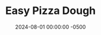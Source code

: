 ---
layout: post
title:  "Easy Pizza Dough"
date:   2024-08-01 00:00:00 -0500
categories:
- Recipes
- Bread
permalink: /recipes/easy-pizza-dough
image: /assets/Food/Bread/Easy Pizza/easy-pizza-cover.jpg
ing: easypizza-ing
facts: easypizza-facts
section1: Dough
start2: Unsweetened tomato sauce 
section2: Toppings
start3: 
section3: 
start4: 
section4: 
start5: 
section5: 
Prep: 10
Rest: 
Cook: 10
Source1: https://www.youtube.com/watch?v=KBR1r9Z1S6A
Source2: 
whisk: https://s.samsungfood.com/iucFH
tags: 
- pizza
- pizza dough
- whole wheat flour
- oat flour
- vital wheat gluten
- vwg
- plain nonfat greek yogurt
- yogurt
- greek yogurt
- plain yogurt
- garlic powder
- onion powder
- baking powder
- salt
- tomato sauce
- marinara sauce
- pesto
- bbq sauce
- cheese
- shredded cheese
- mozzarella cheese
- low moisture part skim mozzarella
Description: This pizza dough is a variation of the viral 2 ingredient dough, a combination of just yogurt and self rising flour (flour + baking powder + salt). Whole wheat flour is the best for its nutrition and taste, and the added spices add a lot to the flavor of the dough. Top if with a no sugar added sauce and a bit of cheese, and you have a healthy pizza with a decent bit of protein
Instructions: 
- In a medium bowl, whisk together the dry ingredients - whole wheat flour, vital wheat gluten (or sub more flour), baking powder, garlic powder, onion powder, and salt. Add in the yogurt, and combine with your hands until you have a smooth dough ball<br><br>

- For a gluten free version, you can replace the whole wheat flour and vital wheat gluten with oat flour (40 g). The dough will be a little drier and crumblier because of the lack of gluten, but it can still be shaped into a flatbread<br><br>

- Flatten into a round and thin pizza dough. Top with your sauce, cheese, and any other toppings you like (meat and vegetables are great additions)<br><br>

- You can either bake this in a 500F oven on a preheated pizza stone for about 5-7 minutes, or you can cook it in a pan over medium heat (covered) until the bottom is browned to your liking (about 10 minutes)
---